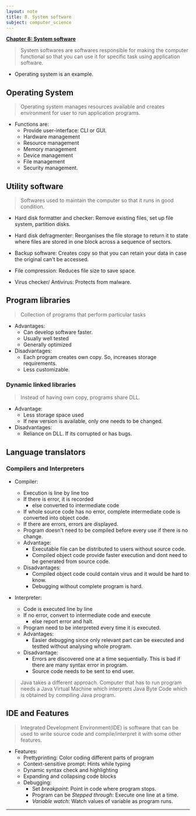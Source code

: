 ```yaml
---
layout: note
title: 8. System software
subject: computer_science
---
```

<u><b>Chapter 8: System software</b></u>

> System softwares are softwares responsible for making the computer functional so that you can use it for specific task using application software.

- Operating system is an example.

## Operating System

> Operating system manages resources available and creates environment for user to run application programs.

- Functions are:
    - Provide user-interface: CLI or GUI.
    - Hardware management
    - Resource management
    - Memory management
    - Device management
    - File management
    - Security management.

## Utility software

> Softwares used to maintain the computer so that it runs in good condition.

- Hard disk formatter and checker: Remove existing files, set up file system, partition disks.

- Hard disk defragmenter: Reorganises the file storage to return it to state where files are stored in one block across a sequence of sectors.

- Backup software: Creates copy so that you can retain your data in case the original can't be accessed.

- File compression: Reduces file size to save space.

- Virus checker/ Antivirus: Protects from malware.

## Program libraries

> Collection of programs that perform particular tasks

- Advantages:
    - Can develop software faster.
    - Usually well tested
    - Generally optimized
- Disadvantages:
    - Each program creates own copy. So, increases storage requirements.
    - Less customizable.

### Dynamic linked libraries

> Instead of having own copy, programs share DLL. 

- Advantage:
    - Less storage space used
    - If new version is available, only one needs to be changed.
- Disadvantages:
    - Reliance on DLL. If its corrupted or has bugs.

## Language translators

### Compilers and Interpreters

- Compiler:
    - Execution is line by line too
    - If there is error, it is recorded
        - else converted to intermediate code
    - If whole source code has no error, complete intermediate code is converted into object code.
    - If there are errors, errors are displayed.
    - Program doesn't need to be compiled before every use if there is no change.
    - Advantage:
        - Executable file can be distributed to users without source code.
        - Compiled object code provide faster execution and dont need to be generated from source code. 
    - Disadvantages:
        - Compiled object code could contain virus and it would be hard to know.
        - Debugging without complete program is hard.

- Interpreter:
    - Code is executed line by line
    - If no error, convert to intermediate code and execute
        - else report error and halt.
    - Program need to be interpreted every time it is executed.
    - Advantages:
        - Easier debugging since only relevant part can be executed and testted without analysing whole program.
    - Disadvantage:
        - Errors are discovered one at a time sequentially. This is bad if there are many syntax error in program.
        - Source code needs to be sent to end user.

> Java takes a different approach. Computer that has to run program needs a Java Virtual Machine which interprets Java Byte Code which is obtained by compiling Java program.

## IDE and Features

> Integrated Development Environment(IDE) is software that can be used to write source code and compile/interpret it with some other features.

- Features:
    - Prettyprinting: Color coding different parts of program
    - Context-sensitive prompt: Hints while typing
    - Dynamic syntax check and highlighting
    - Expanding and collapsing code blocks
    - Debugging:
        - Set *breakpoint*: Point in code where program stops.
        - Program can be *Stepped through*: Execute one line at a time.
        - *Variable watch*: Watch values of variable as program runs.

---